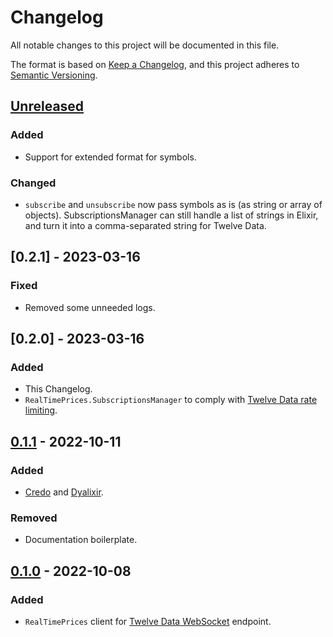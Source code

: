 # Changelog

All notable changes to this project will be documented in this file.

The format is based on [Keep a Changelog](https://keepachangelog.com/en/1.0.0/),
and this project adheres to [Semantic Versioning](https://semver.org/spec/v2.0.0.html).

## [Unreleased]

### Added

- Support for extended format for symbols.

### Changed

- `subscribe` and `unsubscribe` now pass symbols as is (as string or array of objects).
  SubscriptionsManager can still handle a list of strings in Elixir,
  and turn it into a comma-separated string for Twelve Data.

## [0.2.1] - 2023-03-16

### Fixed

- Removed some unneeded logs.

## [0.2.0] - 2023-03-16

### Added

- This Changelog.
- `RealTimePrices.SubscriptionsManager` to comply with
  [Twelve Data rate limiting](https://support.twelvedata.com/en/articles/5194610-websocket-faq).

## [0.1.1] - 2022-10-11

### Added

- [Credo](https://github.com/rrrene/credo) and [Dyalixir](https://github.com/jeremyjh/dialyxir).

### Removed

- Documentation boilerplate.

## [0.1.0] - 2022-10-08

### Added

- `RealTimePrices` client for [Twelve Data WebSocket](https://twelvedata.com/docs#real-time-price-websocket) endpoint.

[unreleased]: https://github.com/borgoat/ex_twelve_data/compare/v0.1.0...HEAD
[0.1.1]: https://github.com/borgoat/ex_twelve_data/compare/v0.1.0...v0.1.1
[0.1.0]: https://github.com/borgoat/ex_twelve_data/releases/tag/v0.1.0
